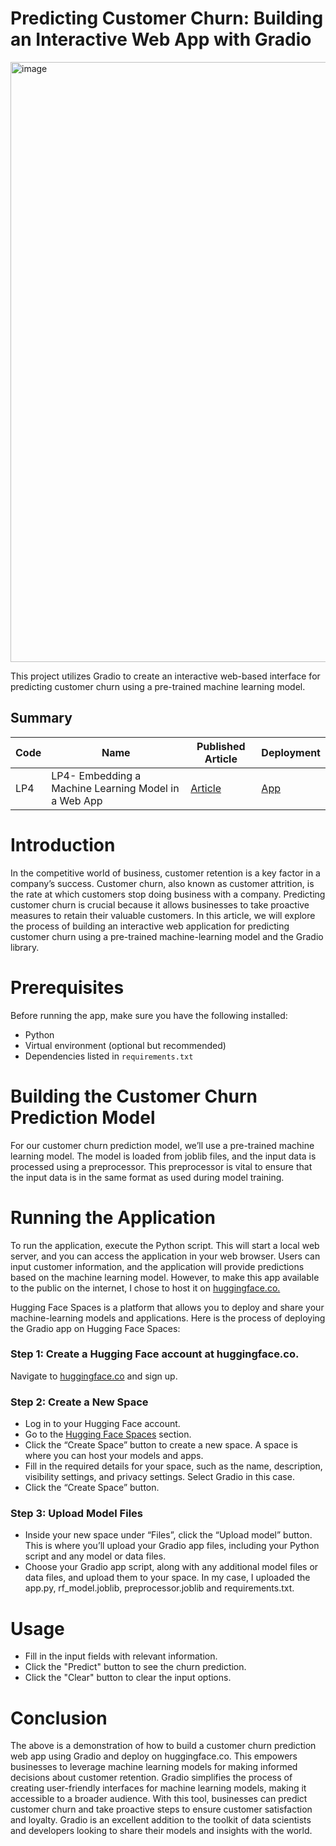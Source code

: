 # Predicting Customer Churn: Building an Interactive Web App with Gradio
<img width="960" alt="image" src="https://github.com/aaronayitey/LP4-Gradio-Deployment/assets/63174936/0a328305-6a03-4496-a1b1-3ab3bdfa04bb">


This project utilizes Gradio to create an interactive web-based interface for predicting customer churn using a pre-trained machine learning model.

## Summary
| Code          |     Name                       | Published Article|    Deployment |
| ------------- | -------------                  | -------------    | ------------- |   
| LP4          | LP4- Embedding a Machine Learning Model in a Web App |  [Article](https://medium.com/@aaronayitey/predicting-customer-churn-building-an-interactive-web-app-with-gradio-a651585688f9) |[App](https://huggingface.co/spaces/aaronayitey/gradio-app)

# Introduction
In the competitive world of business, customer retention is a key factor in a company’s success. Customer churn, also known as customer attrition, is the rate at which customers stop doing business with a company. Predicting customer churn is crucial because it allows businesses to take proactive measures to retain their valuable customers. In this article, we will explore the process of building an interactive web application for predicting customer churn using a pre-trained machine-learning model and the Gradio library.

# Prerequisites
Before running the app, make sure you have the following installed:
* Python
* Virtual environment (optional but recommended)
* Dependencies listed in `requirements.txt`

# Building the Customer Churn Prediction Model
For our customer churn prediction model, we’ll use a pre-trained machine learning model. The model is loaded from joblib files, and the input data is processed using a preprocessor. This preprocessor is vital to ensure that the input data is in the same format as used during model training.

# Running the Application
To run the application, execute the Python script. This will start a local web server, and you can access the application in your web browser. Users can input customer information, and the application will provide predictions based on the machine learning model. However, to make this app available to the public on the internet, I chose to host it on [huggingface.co.](https://huggingface.co/)

Hugging Face Spaces is a platform that allows you to deploy and share your machine-learning models and applications. Here is the process of deploying the Gradio app on Hugging Face Spaces:
### Step 1: Create a Hugging Face account at huggingface.co.
Navigate to [huggingface.co](https://huggingface.co/) and sign up.
### Step 2: Create a New Space
* Log in to your Hugging Face account.
* Go to the [Hugging Face Spaces](https://huggingface.co/spaces) section.
* Click the “Create Space” button to create a new space. A space is where you can host your models and apps.
* Fill in the required details for your space, such as the name, description, visibility settings, and privacy settings. Select Gradio in this case.
* Click the “Create Space” button.

### Step 3: Upload Model Files
* Inside your new space under “Files”, click the “Upload model” button. This is where you’ll upload your Gradio app files, including your Python script and any model or data files.
* Choose your Gradio app script, along with any additional model files or data files, and upload them to your space. In my case, I uploaded the app.py, rf_model.joblib, preprocessor.joblib and requirements.txt.

# Usage 
* Fill in the input fields with relevant information.
* Click the "Predict" button to see the churn prediction.
* Click the "Clear" button to clear the input options.

# Conclusion
The above is a demonstration of how to build a customer churn prediction web app using Gradio and deploy on huggingface.co. This empowers businesses to leverage machine learning models for making informed decisions about customer retention. Gradio simplifies the process of creating user-friendly interfaces for machine learning models, making it accessible to a broader audience. With this tool, businesses can predict customer churn and take proactive steps to ensure customer satisfaction and loyalty. Gradio is an excellent addition to the toolkit of data scientists and developers looking to share their models and insights with the world.
